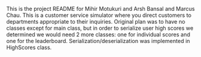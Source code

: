 This is the project README for Mihir Motukuri and Arsh Bansal and Marcus Chau. 
This is a customer service simulator where you direct customers to departments appropriate to their inquiries.
Original plan was to have no classes except for main class, but in order to serialize user high scores we determined we would need 2 more classes: one for individual scores and one for the leaderboard. 
Serialization/deserialization was implemented in HighScores class.
